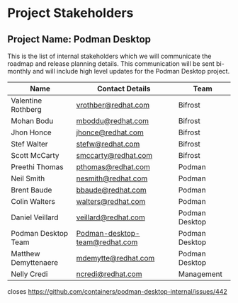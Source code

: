 # Project Stakeholders

## Project Name: Podman Desktop
This is the list of internal stakeholders which we will communicate the roadmap and release planning details.  This communication will be sent bi-monthly and will include high level updates for the Podman Desktop project.  

|Name                     |Contact Details                     |Team                   |
|-------------------------|------------------------------------|-----------------------|
|Valentine Rothberg       | vrothber@redhat.com                | Bifrost               |
|Mohan Bodu               | mboddu@redhat.com                  | Bifrost               |
|Jhon Honce               | jhonce@redhat.com                  | Bifrost               |
|Stef Walter              | stefw@redhat.com                   | Bifrost               |
|Scott McCarty            | smccarty@redhat.com                | Bifrost               |
|Preethi Thomas           | pthomas@redhat.com                 | Podman                |
|Neil Smith               | nesmith@redhat.com                 | Podman                |
|Brent Baude              | bbaude@redhat.com                  | Podman                |
|Colin Walters            | walters@redhat.com                 | Podman                |
|Daniel Veillard          | veillard@redhat.com                | Podman Desktop        |
|Podman Desktop Team      | Podman-desktop-team@redhat.com     | Podman Desktop        |
|Matthew Demyttenaere     | mdemytte@redhat.com                | Podman Desktop        |
|Nelly Credi              |ncredi@redhat.com                   | Management            |

closes https://github.com/containers/podman-desktop-internal/issues/442
